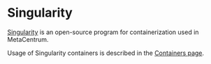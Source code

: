 # Singularity

[Singularity](https://docs.sylabs.io/guides/latest/user-guide) is an open-source program for containerization used in MetaCentrum.

Usage of Singularity containers is described in the [Containers page](../../software/containers/#apptainer-usage).


